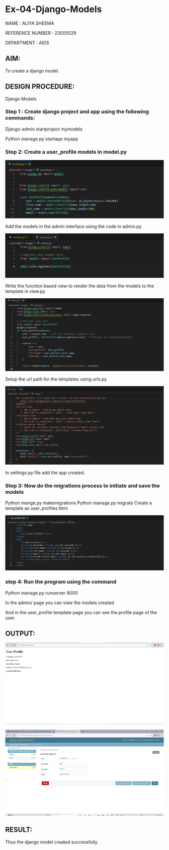 # Ex-04-Django-Models

NAME : ALIYA SHEEMA

REFERENCE NUMBER : 23005529

DEPARTMENT : AIDS
## AIM:
To create a django model.

## DESIGN PROCEDURE:
Django Models   

### Step 1 : Create django project and app using the following commands:

Django-admin startproject mymodels

Python manage.py startapp myapp

### Step 2: Create a user_profile models in model.py

![Alt text](model.png)

Add the models in the admin interface using the code in admin.py

![Alt text](admin.png)

Write the function based view to render the data from the models to the template in view.py

![Alt text](views.png)

Setup the url path for the templates using urls.py

![Alt text](urls.png)

In settings.py file add the app created.

### Step 3: Now do the migrations process to initiate and save the models 

Python mange.py makemigrations
Python manage.py migrate
Create a template as user_profiles.html

![Alt text](users.png)

### step 4: Run the program using the command

Python manage.py runserver 8000

In the admin/ page you can view the models created

And  in the user_profile template page you can see the profile page of the user.

## OUTPUT:
![Alt text](<USERPROFILE 2.png>)

![Alt text](userprofile_admin.png)

## RESULT:
Thus the django model created successfully.